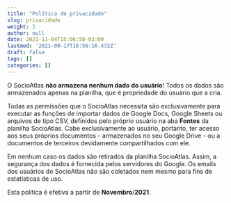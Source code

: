 ```yaml
---
title: "Política de privacidade"
slug: privacidade
weight: 2
author: null
date: 2021-11-04T15:06:58-03:00
lastmod: '2021-09-17T18:56:16.472Z'
draft: false
tags: []
categories: []
---
```



O SocioAtlas **não armazena nenhum dado do usuário**! Todos os dados são armazenados apenas na planilha, que é propriedade do usuário que a cria.

Todas as permissões que o SocioAtlas necessita são exclusivamente para executar as funções de importar dados de Google Docs, Google Sheets ou arquivos de tipo CSV, definidos pelo próprio usuário na aba **Fontes** da planilha SocioAtlas. Cabe exclusivamente ao usuário, portanto, ter acesso aos seus próprios documentos - armazenados no seu Google Drive - ou a documentos de terceiros devidamente compartilhados com ele.

Em nenhum caso os dados são retirados da planilha SocioAtlas. Assim, a segurança dos dados é fornecida pelos servidores do Google. Os emails dos usuários do SocioAtlas não são coletados nem mesmo para fins de estatísticas de uso.

Esta política é efetiva a partir de **Novembro**/**2021**.